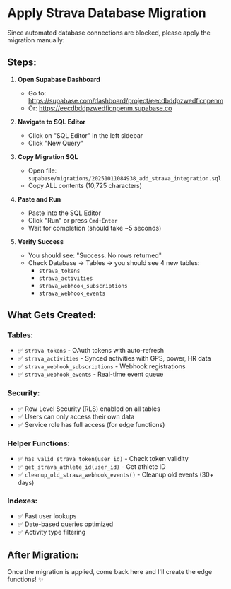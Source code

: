 # Apply Strava Database Migration

Since automated database connections are blocked, please apply the migration manually:

## Steps:

1. **Open Supabase Dashboard**
   - Go to: https://supabase.com/dashboard/project/eecdbddpzwedficnpenm
   - Or: https://eecdbddpzwedficnpenm.supabase.co

2. **Navigate to SQL Editor**
   - Click on "SQL Editor" in the left sidebar
   - Click "New Query"

3. **Copy Migration SQL**
   - Open file: `supabase/migrations/20251011084938_add_strava_integration.sql`
   - Copy ALL contents (10,725 characters)

4. **Paste and Run**
   - Paste into the SQL Editor
   - Click "Run" or press `Cmd+Enter`
   - Wait for completion (should take ~5 seconds)

5. **Verify Success**
   - You should see: "Success. No rows returned"
   - Check Database → Tables → you should see 4 new tables:
     - `strava_tokens`
     - `strava_activities`
     - `strava_webhook_subscriptions`
     - `strava_webhook_events`

## What Gets Created:

### Tables:
- ✅ `strava_tokens` - OAuth tokens with auto-refresh
- ✅ `strava_activities` - Synced activities with GPS, power, HR data
- ✅ `strava_webhook_subscriptions` - Webhook registrations
- ✅ `strava_webhook_events` - Real-time event queue

### Security:
- ✅ Row Level Security (RLS) enabled on all tables
- ✅ Users can only access their own data
- ✅ Service role has full access (for edge functions)

### Helper Functions:
- ✅ `has_valid_strava_token(user_id)` - Check token validity
- ✅ `get_strava_athlete_id(user_id)` - Get athlete ID
- ✅ `cleanup_old_strava_webhook_events()` - Cleanup old events (30+ days)

### Indexes:
- ✅ Fast user lookups
- ✅ Date-based queries optimized
- ✅ Activity type filtering

## After Migration:

Once the migration is applied, come back here and I'll create the edge functions! ✨
